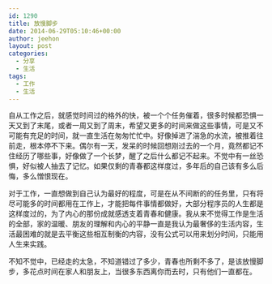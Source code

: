 ```yaml
---
id: 1290
title: 放慢脚步
date: 2014-06-29T05:10:46+00:00
author: jeehon
layout: post
categories:
  - 分享
  - 生活
tags:
  - 工作
  - 生活
---
```

自从工作之后，就感觉时间过的格外的快，被一个个任务催着，很多时候都恐惧一天又到了末尾，或者一周又到了周末，希望又更多的时间来做这些事情，可是又不可能有充足的时间，就一直生活在匆匆忙忙中。好像掉进了湍急的水流，被推着往前走，根本停不下来。偶尔有一天，发呆的时候回想刚过去的一个月，竟然都记不住经历了哪些事，好像做了一个长梦，醒了之后什么都记不起来。不觉中有一丝恐惧，好似被人抽去了记忆。如果仅剩的青春都这样度过，多年后的自己该有多么后悔，多么憎恨现在。

对于工作，一直想做到自己认为最好的程度，可是在从不间断的的任务里，只有将尽可能多的时间都用在工作上，才能把每件事情都做好，大部分程序员的人生都是这样度过的，为了内心的那份成就感透支着青春和健康。我从来不觉得工作是生活的全部，家的温暖、朋友的理解和内心的平静一直是我认为最奢侈的生活内容，生活最困难的就是去平衡这些相互制衡的内容，没有公式可以用来划分时间，只能用人生来实践。

不知不觉中，已经走的太急，不知道错过了多少，青春也所剩不多了，是该放慢脚步，多花点时间在家人和朋友上，当很多东西离你而去时，只有他们一直都在。